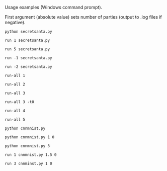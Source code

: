 Usage examples (Windows command prompt).

First argument (absolute value) sets number of parties (output to .log files if negative).

```
python secretsanta.py

run 1 secretsanta.py

run 5 secretsanta.py

run -1 secretsanta.py

run -2 secretsanta.py

run-all 1

run-all 2

run-all 3

run-all 3 -t0

run-all 4

run-all 5

python cnnmnist.py

python cnnmnist.py 1 0

python cnnmnist.py 3

run 1 cnnmnist.py 1.5 0

run 3 cnnminst.py 1 0
```
